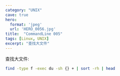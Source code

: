 ```yaml
---
category: "UNIX"
cave: true
hero:
  format: 'jpeg'
  url: 'HERO_0056.jpg'
title:  "CommandLine 005"
tags: [Linux, UNIX]
excerpt: "查找大文件"
---
```

查找大文件:

```sh
find -type f -exec du -sh {} + | sort -rh | head
```

